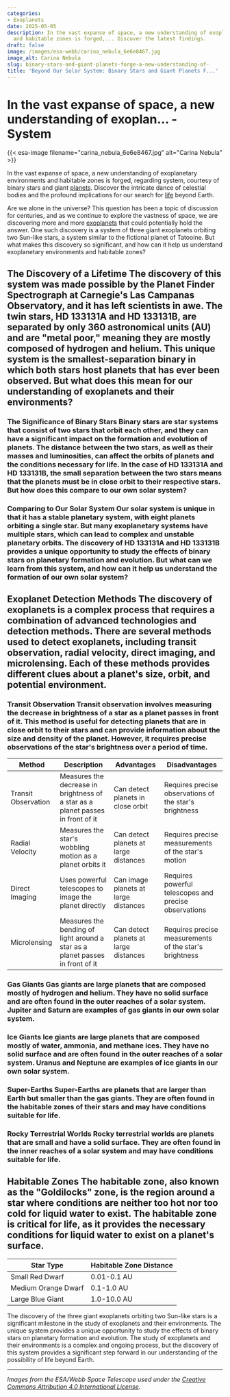 ```yaml
---
categories:
- Exoplanets
date: 2025-05-05
description: In the vast expanse of space, a new understanding of exoplanetary environments
  and habitable zones is forged,... Discover the latest findings.
draft: false
image: /images/esa-webb/carina_nebula_6e6e8467.jpg
image_alt: Carina Nebula
slug: binary-stars-and-giant-planets-forge-a-new-understanding-of-
title: 'Beyond Our Solar System: Binary Stars and Giant Planets F...'
---
```


# In the vast expanse of space, a new understanding of exoplan... - System
{{< esa-image filename="carina_nebula_6e6e8467.jpg" alt="Carina Nebula" >}}



In the vast expanse of space, a new understanding of exoplanetary environments and habitable zones is forged, regarding system, courtesy of binary stars and giant [planets](/blog/exoplanets-and-the-quest-for-life-an-exploration-beyond-our-/solar-system/). Discover the intricate dance of celestial bodies and the profound implications for our search for [life](/blog/exoplanets-and-the-emerging-universe-exploring-habitability-) beyond Earth.

Are we alone in the universe? This question has been a topic of discussion for centuries, and as we continue to explore the vastness of space, we are discovering more and more [exoplanets](/blog/exoplanets-and-the-search-for-life-beyond-our-solar-system/solar-system/) that could potentially hold the answer. One such discovery is a system of three giant exoplanets orbiting two Sun-like stars, a system similar to the fictional planet of Tatooine. But what makes this discovery so significant, and how can it help us understand exoplanetary environments and habitable zones?

 ## The Discovery of a Lifetime The discovery of this system was made possible by the Planet Finder Spectrograph at Carnegie's Las Campanas Observatory, and it has left scientists in awe. The twin stars, HD 133131A and HD 133131B, are separated by only 360 astronomical units (AU) and are "metal poor," meaning they are mostly composed of hydrogen and helium. This unique system is the smallest-separation binary in which both stars host planets that has ever been observed. But what does this mean for our understanding of exoplanets and their environments?

 ### The Significance of Binary Stars Binary stars are star systems that consist of two stars that orbit each other, and they can have a significant impact on the formation and evolution of planets. The distance between the two stars, as well as their masses and luminosities, can affect the orbits of planets and the conditions necessary for life. In the case of HD 133131A and HD 133131B, the small separation between the two stars means that the planets must be in close orbit to their respective stars. But how does this compare to our own solar system?

 ### Comparing to Our Solar System Our solar system is unique in that it has a stable planetary system, with eight planets orbiting a single star. But many exoplanetary systems have multiple stars, which can lead to complex and unstable planetary orbits. The discovery of HD 133131A and HD 133131B provides a unique opportunity to study the effects of binary stars on planetary formation and evolution. But what can we learn from this system, and how can it help us understand the formation of our own solar system?

 ## Exoplanet Detection Methods The discovery of exoplanets is a complex process that requires a combination of advanced technologies and detection methods. There are several methods used to detect exoplanets, including transit observation, radial velocity, direct imaging, and microlensing. Each of these methods provides different clues about a planet's size, orbit, and potential environment.

 ### Transit Observation Transit observation involves measuring the decrease in brightness of a star as a planet passes in front of it. This method is useful for detecting planets that are in close orbit to their stars and can provide information about the size and density of the planet. However, it requires precise observations of the star's brightness over a period of time.

 | **Method** | **Description** | **Advantages** | **Disadvantages** |
| --- | --- | --- | --- |
| Transit Observation | Measures the decrease in brightness of a star as a planet passes in front of it | Can detect planets in close orbit | Requires precise observations of the star's brightness |
| Radial Velocity | Measures the star's wobbling motion as a planet orbits it | Can detect planets at large distances | Requires precise measurements of the star's motion |
| Direct Imaging | Uses powerful telescopes to image the planet directly | Can image planets at large distances | Requires powerful telescopes and precise observations |
| Microlensing | Measures the bending of light around a star as a planet passes in front of it | Can detect planets at large distances | Requires precise measurements of the star's brightness | ## Planetary Classification Exoplanets can be classified into several types, including gas giants, ice giants, super-Earths, and rocky terrestrial worlds. Each of these types provides different clues about the planet's internal structure, atmosphere, and potential conditions for life.

 ### Gas Giants Gas giants are large planets that are composed mostly of hydrogen and helium. They have no solid surface and are often found in the outer reaches of a solar system. Jupiter and Saturn are examples of gas giants in our own solar system.

 ### Ice Giants Ice giants are large planets that are composed mostly of water, ammonia, and methane ices. They have no solid surface and are often found in the outer reaches of a solar system. Uranus and Neptune are examples of ice giants in our own solar system.

 ### Super-Earths Super-Earths are planets that are larger than Earth but smaller than the gas giants. They are often found in the habitable zones of their stars and may have conditions suitable for life.

 ### Rocky Terrestrial Worlds Rocky terrestrial worlds are planets that are small and have a solid surface. They are often found in the inner reaches of a solar system and may have conditions suitable for life.

 ## Habitable Zones The habitable zone, also known as the "Goldilocks" zone, is the region around a star where conditions are neither too hot nor too cold for liquid water to exist. The habitable zone is critical for life, as it provides the necessary conditions for liquid water to exist on a planet's surface.

 | **Star Type** | **Habitable Zone Distance** |
| --- | --- |
| Small Red Dwarf | 0.01-0.1 AU |
| Medium Orange Dwarf | 0.1-1.0 AU |
| Large Blue Giant | 1.0-10.0 AU | ## The Broader Significance of Ongoing Research The discovery of exoplanets and the study of their environments and habitable zones are critical for our understanding of the possibility of life beyond Earth. As we continue to explore the universe and discover new exoplanets, we may find answers to some of humanity's most profound questions. Are we alone in the universe? What is the possibility of life on other planets? The ongoing research into exoplanets and their environments is a significant step towards answering these questions.

 The discovery of the three giant exoplanets orbiting two Sun-like stars is a significant milestone in the study of exoplanets and their environments. The unique system provides a unique opportunity to study the effects of binary stars on planetary formation and evolution. The study of exoplanets and their environments is a complex and ongoing process, but the discovery of this system provides a significant step forward in our understanding of the possibility of life beyond Earth.

---

*Images from the ESA/Webb Space Telescope used under the [Creative Commons Attribution 4.0 International License](https://creativecommons.org/licenses/by/4.0).*
